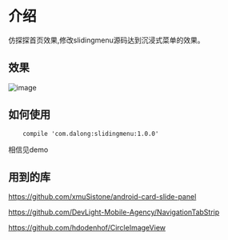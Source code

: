 # 介绍
  仿探探首页效果,修改slidingmenu源码达到沉浸式菜单的效果。
  
## 效果
![image](https://github.com/dalong982242260/FangTantan/blob/master/gif/tantan.gif?raw=true)

## 如何使用

        compile 'com.dalong:slidingmenu:1.0.0'

相信见demo

## 用到的库

https://github.com/xmuSistone/android-card-slide-panel

https://github.com/DevLight-Mobile-Agency/NavigationTabStrip

https://github.com/hdodenhof/CircleImageView